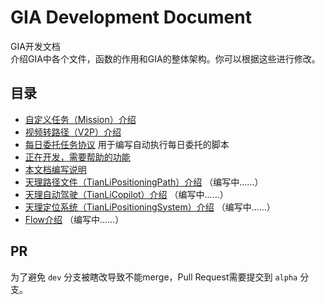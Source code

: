 # GIA Development Document

GIA开发文档\
介绍GIA中各个文件，函数的作用和GIA的整体架构。你可以根据这些进行修改。

## 目录 <!-- {docsify-ignore} -->

- [自定义任务（Mission）介绍](mission.md)
- [视频转路径（V2P）介绍](video2path.md)
- [每日委托任务协议](commission.md) 用于编写自动执行每日委托的脚本
- [正在开发，需要帮助的功能](need_help.md)
- [本文档编写说明](write_doc.md)
- [天理路径文件（TianLiPositioningPath）介绍](TianLiPositioningPath.md) （编写中……）
- [天理自动驾驶（TianLiCopilot）介绍](TianLiCopilot.md) （编写中……）
- [天理定位系统（TianLiPositioningSystem）介绍](TianLiPositioningSystem.md) （编写中……）
- [Flow介绍](flow.md) （编写中……）

## PR <!-- {docsify-ignore} -->

为了避免 `dev` 分支被瞎改导致不能merge，Pull Request需要提交到 `alpha` 分支。
